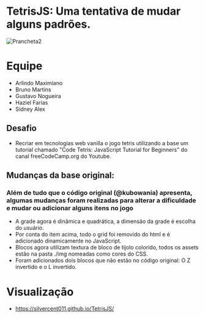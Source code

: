 # TetrisJS: Uma tentativa de mudar alguns padrões.
![Prancheta2](https://user-images.githubusercontent.com/38598808/116462732-2eb63b00-a840-11eb-895d-9bad324f7dc7.png)
# Equipe
* Arlindo Maximiano
* Bruno Martins
* Gustavo Nogueira
* Haziel Farias
* Sidney Alex

## Desafio 
* Recriar em tecnologias web vanilla o jogo tetris utilizando a base um tutorial chamado "Code Tetris: JavaScript Tutorial for Beginners" do canal freeCodeCamp.org do Youtube.

## Mudanças da base original:
### Além de tudo que o código original (@kubowania) apresenta, algumas mudanças foram realizadas para alterar a dificuldade e mudar ou adicionar alguns itens no jogo
* A grade agora é dinâmica e quadrática, a dimensão da grade é escolha do usuário.
* Por conta do item acima, todo o grid foi removido do html e é adicionado dinamicamente no JavaScript.
* Blocos agora utilizam textura de bloco de tijolo colorido, todos os assets estão na pasta ./img nomeadas como cores do CSS.
* Foram adicionados dois blocos que não estão no código original: O Z invertido e o L invertido.

# Visualização
* https://silvercent011.github.io/TetrisJS/
